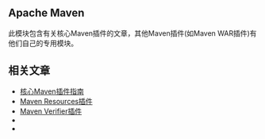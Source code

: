 ## Apache Maven

此模块包含有关核心Maven插件的文章，其他Maven插件(如Maven WAR插件)有他们自己的专用模块。

## 相关文章

+ [核心Maven插件指南](docs/核心Maven插件指南.md)
+ [Maven Resources插件](docs/Maven-Resources插件.md)
+ [Maven Verifier插件](docs/Maven-Verifier插件.md)
+ []()
+ []()